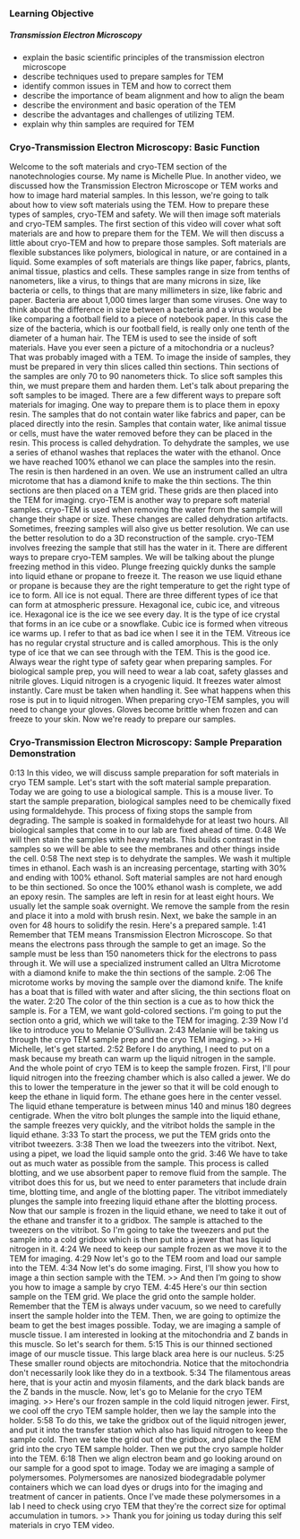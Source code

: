 ### Learning Objective

##### Transmission Electron Microscopy

- explain the basic scientific principles of the transmission electron microscope
- describe techniques used to prepare samples for TEM
- identify common issues in TEM and how to correct them
- describe the importance of beam alignment and how to align the beam
- describe the environment and basic operation of the TEM
- describe the advantages and challenges of utilizing TEM.
- explain why thin samples are required for TEM

### Cryo-Transmission Electron Microscopy: Basic Function
Welcome to the soft materials and cryo-TEM section of the nanotechnologies course. My name is Michelle Plue. In another video, we discussed how the Transmission Electron Microscope or TEM works and how to image hard material samples. In this lesson, we're going to talk about how to view soft materials using the TEM. How to prepare these types of samples, cryo-TEM and safety. We will then image soft materials and cryo-TEM samples. The first section of this video will cover what soft materials are and how to prepare them for the TEM. We will then discuss a little about cryo-TEM and how to prepare those samples. Soft materials are flexible substances like polymers, biological in nature, or are contained in a liquid. Some examples of soft materials are things like paper, fabrics, plants, animal tissue, plastics and cells. These samples range in size from tenths of nanometers, like a virus, to things that are many microns in size, like bacteria or cells, to things that are many millimeters in size, like fabric and paper. Bacteria are about 1,000 times larger than some viruses. One way to think about the difference in size between a bacteria and a virus would be like comparing a football field to a piece of notebook paper. In this case the size of the bacteria, which is our football field, is really only one tenth of the diameter of a human hair. The TEM is used to see the inside of soft materials. Have you ever seen a picture of a mitochondria or a nucleus? That was probably imaged with a TEM. To image the inside of samples, they must be prepared in very thin slices called thin sections. Thin sections of the samples are only 70 to 90 nanometers thick. To slice soft samples this thin, we must prepare them and harden them. Let's talk about preparing the soft samples to be imaged. There are a few different ways to prepare soft materials for imaging. One way to prepare them is to place them in epoxy resin. The samples that do not contain water like fabrics and paper, can be placed directly into the resin. Samples that contain water, like animal tissue or cells, must have the water removed before they can be placed in the resin. This process is called dehydration. To dehydrate the samples, we use a series of ethanol washes that replaces the water with the ethanol. Once we have reached 100% ethanol we can place the samples into the resin. The resin is then hardened in an oven. We use an instrument called an ultra microtome that has a diamond knife to make the thin sections. The thin sections are then placed on a TEM grid. These grids are then placed into the TEM for imaging. cryo-TEM is another way to prepare soft material samples. cryo-TEM is used when removing the water from the sample will change their shape or size. These changes are called dehydration artifacts. Sometimes, freezing samples will also give us better resolution. We can use the better resolution to do a 3D reconstruction of the sample. cryo-TEM involves freezing the sample that still has the water in it. There are different ways to prepare cryo-TEM samples. We will be talking about the plunge freezing method in this video. Plunge freezing quickly dunks the sample into liquid ethane or propane to freeze it. The reason we use liquid ethane or propane is because they are the right temperature to get the right type of ice to form. All ice is not equal. There are three different types of ice that can form at atmospheric pressure. Hexagonal ice, cubic ice, and vitreous ice. Hexagonal ice is the ice we see every day. It is the type of ice crystal that forms in an ice cube or a snowflake. Cubic ice is formed when vitreous ice warms up. I refer to that as bad ice when I see it in the TEM. Vitreous ice has no regular crystal structure and is called amorphous. This is the only type of ice that we can see through with the TEM. This is the good ice. Always wear the right type of safety gear when preparing samples. For biological sample prep, you will need to wear a lab coat, safety glasses and nitrile gloves. Liquid nitrogen is a cryogenic liquid. It freezes water almost instantly. Care must be taken when handling it. See what happens when this rose is put in to liquid nitrogen. When preparing cryo-TEM samples, you will need to change your gloves. Gloves become brittle when frozen and can freeze to your skin. Now we're ready to prepare our samples.

### Cryo-Transmission Electron Microscopy: Sample Preparation Demonstration
0:13
In this video, we will discuss sample preparation for soft materials in cryo TEM sample. Let's start with the soft material sample preparation. Today we are going to use a biological sample. This is a mouse liver. To start the sample preparation, biological samples need to be chemically fixed using formaldehyde. This process of fixing stops the sample from degrading. The sample is soaked in formaldehyde for at least two hours. All biological samples that come in to our lab are fixed ahead of time.
0:48
We will then stain the samples with heavy metals. This builds contrast in the samples so we will be able to see the membranes and other things inside the cell.
0:58
The next step is to dehydrate the samples. We wash it multiple times in ethanol. Each wash is an increasing percentage, starting with 30% and ending with 100% ethanol. Soft material samples are not hard enough to be thin sectioned. So once the 100% ethanol wash is complete, we add an epoxy resin. The samples are left in resin for at least eight hours. We usually let the sample soak overnight. We remove the sample from the resin and place it into a mold with brush resin. Next, we bake the sample in an oven for 48 hours to solidify the resin. Here's a prepared sample.
1:41
Remember that TEM means Transmission Electron Microscope. So that means the electrons pass through the sample to get an image. So the sample must be less than 150 nanometers thick for the electrons to pass through it. We will use a specialized instrument called an Ultra Microtome with a diamond knife to make the thin sections of the sample.
2:06
The microtome works by moving the sample over the diamond knife. The knife has a boat that is filled with water and after slicing, the thin sections float on the water.
2:20
The color of the thin section is a cue as to how thick the sample is. For a TEM, we want gold-colored sections. I'm going to put the section onto a grid, which we will take to the TEM for imaging.
2:39
Now I'd like to introduce you to Melanie O'Sullivan.
2:43
Melanie will be taking us through the cryo TEM sample prep and the cryo TEM imaging. >> Hi Michelle, let's get started.
2:52
Before I do anything, I need to put on a mask because my breath can warm up the liquid nitrogen in the sample. And the whole point of cryo TEM is to keep the sample frozen. First, I'll pour liquid nitrogen into the freezing chamber which is also called a jewer. We do this to lower the temperature in the jewer so that it will be cold enough to keep the ethane in liquid form. The ethane goes here in the center vessel. The liquid ethane temperature is between minus 140 and minus 180 degrees centigrade. When the vitro bolt plunges the sample into the liquid ethane, the sample freezes very quickly, and the vitribot holds the sample in the liquid ethane.
3:33
To start the process, we put the TEM grids onto the vitribot tweezers.
3:38
Then we load the tweezers into the vitribot. Next, using a pipet, we load the liquid sample onto the grid.
3:46
We have to take out as much water as possible from the sample. This process is called blotting, and we use absorbent paper to remove fluid from the sample. The vitribot does this for us, but we need to enter parameters that include drain time, blotting time, and angle of the blotting paper. The vitribot immediately plunges the sample into freezing liquid ethane after the blotting process. Now that our sample is frozen in the liquid ethane, we need to take it out of the ethane and transfer it to a gridbox. The sample is attached to the tweezers on the vitribot. So I'm going to take the tweezers and put the sample into a cold gridbox which is then put into a jewer that has liquid nitrogen in it.
4:24
We need to keep our sample frozen as we move it to the TEM for imaging.
4:29
Now let's go to the TEM room and load our sample into the TEM.
4:34
Now let's do some imaging. First, I'll show you how to image a thin section sample with the TEM. >> And then I’m going to show you how to image a sample by cryo TEM.
4:45
Here's our thin section sample on the TEM grid. We place the grid onto the sample holder. Remember that the TEM is always under vacuum, so we need to carefully insert the sample holder into the TEM. Then, we are going to optimize the beam to get the best images possible. Today, we are imaging a sample of muscle tissue. I am interested in looking at the mitochondria and Z bands in this muscle. So let's search for them.
5:15
This is our thinned sectioned image of our muscle tissue. This large black area here is our nucleus.
5:25
These smaller round objects are mitochondria. Notice that the mitochondria don't necessarily look like they do in a textbook.
5:34
The filamentous areas here, that is your actin and myosin filaments, and the dark black bands are the Z bands in the muscle. Now, let's go to Melanie for the cryo TEM imaging. >> Here's our frozen sample in the cold liquid nitrogen jewer. First, we cool off the cryo TEM sample holder, then we lay the sample into the holder.
5:58
To do this, we take the gridbox out of the liquid nitrogen jewer, and put it into the transfer station which also has liquid nitrogen to keep the sample cold. Then we take the grid out of the gridbox, and place the TEM grid into the cryo TEM sample holder. Then we put the cryo sample holder into the TEM.
6:18
Then we align electron beam and go looking around on our sample for a good spot to image. Today we are imaging a sample of polymersomes. Polymersomes are nanosized biodegradable polymer containers which we can load dyes or drugs into for the imaging and treatment of cancer in patients. Once I've made these polymersomes in a lab I need to check using cryo TEM that they're the correct size for optimal accumulation in tumors. >> Thank you for joining us today during this self materials in cryo TEM video.






